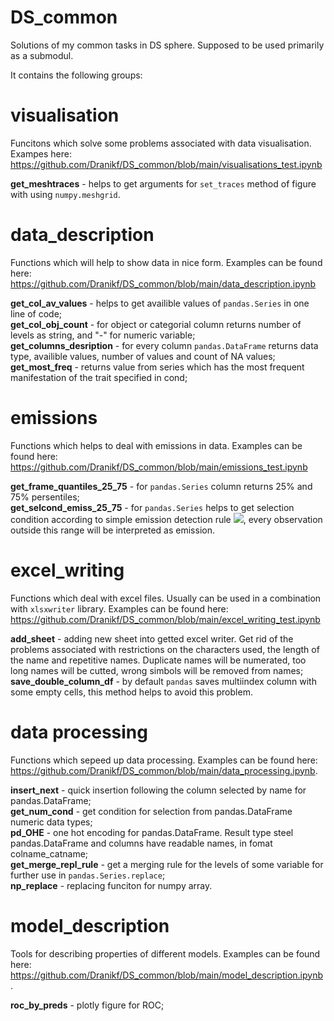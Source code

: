 # DS_common
Solutions of my common tasks in DS sphere. Supposed to be used primarily as a submodul.

It contains the following groups:

# visualisation
Funcitons which solve some problems associated with data visualisation.
Exampes here: https://github.com/Dranikf/DS_common/blob/main/visualisations_test.ipynb

**get_meshtraces** - helps to get arguments for `set_traces` method of figure with using `numpy.meshgrid`.

# data_description

Functions which will help to show data in nice form. Examples can be found here: https://github.com/Dranikf/DS_common/blob/main/data_description.ipynb

**get_col_av_values** - helps to get availible values of `pandas.Series` in one line of code;<br>
**get_col_obj_count** - for object or categorial column returns number of levels as string, and "-" for numeric variable;<br>
**get_columns_desription** - for every column `pandas.DataFrame` returns data type, availible values, number of values and count of NA values; <br>
**get_most_freq** - returns value from series which has the most frequent manifestation of the trait specified in cond;<br>

# emissions

Functions which helps to deal with emissions in data. Examples can be found here: https://github.com/Dranikf/DS_common/blob/main/emissions_test.ipynb

**get_frame_quantiles_25_75** - for `pandas.Series` column returns 25% and 75% persentiles;<br>
**get_selcond_emiss_25_75** - for `pandas.Series` helps to get selection condition according to simple emission detection rule <img src="https://latex.codecogs.com/gif.latex?[x_{25}-b(x_{75}-x_{25});x_{75}+b(x_{75}-x_{25})]"/>, every observation outside this range will be interpreted as emission.

# excel_writing

Functions which deal with excel files. Usually can be used in a combination with `xlsxwriter` library. Examples can be found here: https://github.com/Dranikf/DS_common/blob/main/excel_writing_test.ipynb

**add_sheet** - adding new sheet into getted excel writer. Get rid of the problems associated with restrictions on the characters used, the length of the name and repetitive names. Duplicate names will be numerated, too long names will be cutted, wrong simbols will be removed from names; <br>
**save_double_column_df** - by default `pandas` saves multiindex column with some empty cells, this method helps to avoid this problem. <br>


# data processing

Functions which sepeed up data processing. Examples can be found here: https://github.com/Dranikf/DS_common/blob/main/data_processing.ipynb.

**insert_next** - quick insertion following the column selected by name for pandas.DataFrame;<br>
**get_num_cond** - get condition for selection from pandas.DataFrame numeric data types;<br>
**pd_OHE** - one hot encoding for pandas.DataFrame. Result type steel pandas.DataFrame and columns have readable names, in fomat colname_catname;<br>
**get_merge_repl_rule** - get a merging rule for the levels of some variable for further use in `pandas.Series.replace`; <br>
**np_replace** - replacing funciton for numpy array.

# model_description

Tools for describing properties of different models. Examples can be found here: https://github.com/Dranikf/DS_common/blob/main/model_description.ipynb.

**roc_by_preds** - plotly figure for ROC;